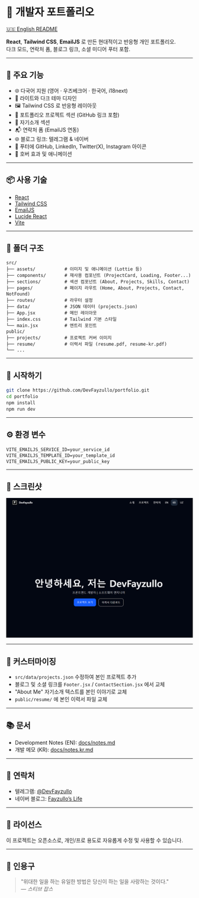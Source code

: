 # 💼 개발자 포트폴리오

[🇺🇸 English README](./README.md)

**React**, **Tailwind CSS**, **EmailJS** 로 만든 현대적이고 반응형 개인 포트폴리오.  
다크 모드, 연락처 폼, 블로그 링크, 소셜 미디어 푸터 포함.

---

## 🌟 주요 기능

- 🌐 다국어 지원 (영어 · 우즈베크어 · 한국어, i18next)
- 🎨 라이트와 다크 테마 디자인
- 🖼️ Tailwind CSS 로 반응형 레이아웃
- 📂 포트폴리오 프로젝트 섹션 (GitHub 링크 포함)
- 👤 자기소개 섹션
- 📬 연락처 폼 (EmailJS 연동)
- 🌐 블로그 링크: 텔레그램 & 네이버
- 🔗 푸터에 GitHub, LinkedIn, Twitter(X), Instagram 아이콘
- 🎯 호버 효과 및 애니메이션

---

## 📦 사용 기술

- [React](https://reactjs.org/)
- [Tailwind CSS](https://tailwindcss.com/)
- [EmailJS](https://www.emailjs.com/)
- [Lucide React](https://lucide.dev/)
- [Vite](https://vitejs.dev/)

---

## 📁 폴더 구조

```
src/
├── assets/           # 이미지 및 애니메이션 (Lottie 등)
├── components/       # 재사용 컴포넌트 (ProjectCard, Loading, Footer...)
├── sections/         # 섹션 컴포넌트 (About, Projects, Skills, Contact)
├── pages/            # 페이지 라우트 (Home, About, Projects, Contact, NotFound)
├── routes/           # 라우터 설정
├── data/             # JSON 데이터 (projects.json)
├── App.jsx           # 메인 레이아웃
├── index.css         # Tailwind 기본 스타일
└── main.jsx          # 엔트리 포인트
public/
├── projects/         # 프로젝트 커버 이미지
├── resume/           # 이력서 파일 (resume.pdf, resume-kr.pdf)
└── ...
```

---

## 🚀 시작하기

```bash
git clone https://github.com/DevFayzullo/portfolio.git
cd portfolio
npm install
npm run dev
```

---

## ⚙️ 환경 변수

```env
VITE_EMAILJS_SERVICE_ID=your_service_id
VITE_EMAILJS_TEMPLATE_ID=your_template_id
VITE_EMAILJS_PUBLIC_KEY=your_public_key
```

---

## 📸 스크린샷

![Portfolio Preview](./public/pic/preview-kr.png)

---

## 🔧 커스터마이징

- `src/data/projects.json` 수정하여 본인 프로젝트 추가
- 블로그 및 소셜 링크를 `Footer.jsx` / `ContactSection.jsx` 에서 교체
- "About Me" 자기소개 텍스트를 본인 이야기로 교체
- `public/resume/` 에 본인 이력서 파일 교체

---

## 📚 문서

- Development Notes (EN): [docs/notes.md](./docs/notes.md)
- 개발 메모 (KR): [docs/notes.kr.md](./docs/notes.kr.md)

---

## 📮 연락처

- 텔레그램: [@DevFayzullo](https://t.me/devFayzullo)
- 네이버 블로그: [Fayzullo’s Life](https://blog.naver.com/devfayzullo)

---

## 📝 라이선스

이 프로젝트는 오픈소스로, 개인/프로 용도로 자유롭게 수정 및 사용할 수 있습니다.

---

## 🧠 인용구

> "위대한 일을 하는 유일한 방법은 당신이 하는 일을 사랑하는 것이다."  
> — _스티브 잡스_

